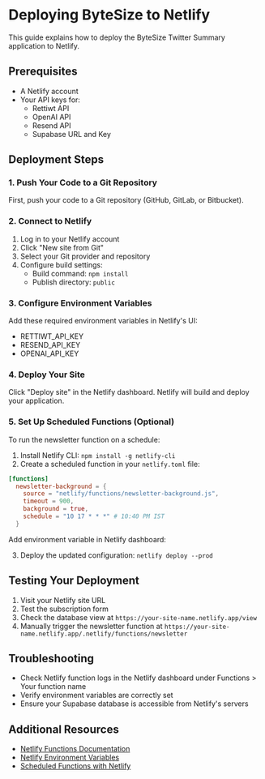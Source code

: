 # Deploying ByteSize to Netlify

This guide explains how to deploy the ByteSize Twitter Summary application to Netlify.

## Prerequisites

- A Netlify account
- Your API keys for:
  - Rettiwt API
  - OpenAI API
  - Resend API
  - Supabase URL and Key

## Deployment Steps

### 1. Push Your Code to a Git Repository

First, push your code to a Git repository (GitHub, GitLab, or Bitbucket).

### 2. Connect to Netlify

1. Log in to your Netlify account
2. Click "New site from Git"
3. Select your Git provider and repository
4. Configure build settings:
   - Build command: `npm install`
   - Publish directory: `public`

### 3. Configure Environment Variables

Add these required environment variables in Netlify's UI:
- RETTIWT_API_KEY
- RESEND_API_KEY
- OPENAI_API_KEY

### 4. Deploy Your Site

Click "Deploy site" in the Netlify dashboard. Netlify will build and deploy your application.

### 5. Set Up Scheduled Functions (Optional)

To run the newsletter function on a schedule:

1. Install Netlify CLI: `npm install -g netlify-cli`
2. Create a scheduled function in your `netlify.toml` file:

```toml
[functions]
  newsletter-background = { 
    source = "netlify/functions/newsletter-background.js",
    timeout = 900, 
    background = true,
    schedule = "10 17 * * *" # 10:40 PM IST
  }
```



Add environment variable in Netlify dashboard:

3. Deploy the updated configuration: `netlify deploy --prod`

## Testing Your Deployment

1. Visit your Netlify site URL
2. Test the subscription form
3. Check the database view at `https://your-site-name.netlify.app/view`
4. Manually trigger the newsletter function at `https://your-site-name.netlify.app/.netlify/functions/newsletter`

## Troubleshooting

- Check Netlify function logs in the Netlify dashboard under Functions > Your function name
- Verify environment variables are correctly set
- Ensure your Supabase database is accessible from Netlify's servers

## Additional Resources

- [Netlify Functions Documentation](https://docs.netlify.com/functions/overview/)
- [Netlify Environment Variables](https://docs.netlify.com/configure-builds/environment-variables/)
- [Scheduled Functions with Netlify](https://docs.netlify.com/functions/scheduled-functions/)